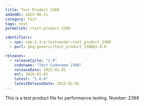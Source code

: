 ```yaml
---
title: Test Product 2388
addedAt: 2025-08-21
category: test
tags: test
permalink: /test-product-2388

identifiers:
  - cpe: cpe:2.3:a:testvendor:test_product_2388
  - purl: pkg:generic/test_product_2388@1.0.0

releases:
  - releaseCycle: "1.0"
    codename: "Test Codename 2388"
    releaseDate: 2025-01-01
    eol: 2026-01-01
    latest: "1.0.0"
    latestReleaseDate: 2025-01-01
---
```


This is a test product file for performance testing. Number: 2388
